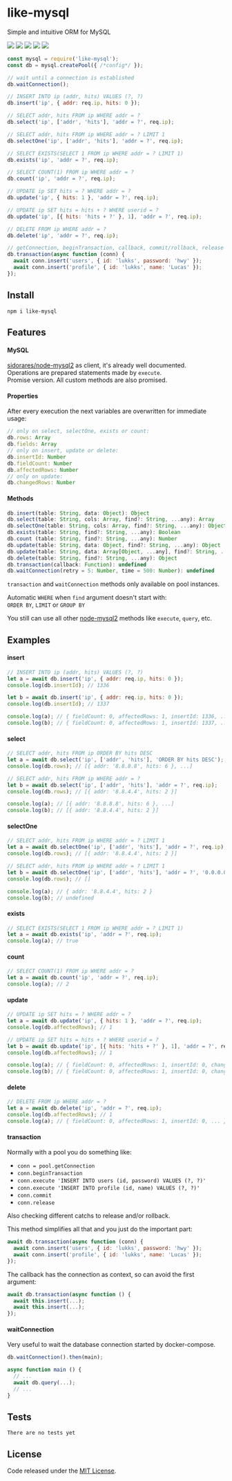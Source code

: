 # like-mysql

Simple and intuitive ORM for MySQL

![](https://img.shields.io/npm/v/like-mysql.svg) [![](https://img.shields.io/maintenance/yes/2019.svg?style=flat-square)](https://github.com/LuKks/like-mysql) ![](https://img.shields.io/github/size/lukks/like-mysql/index.js.svg) ![](https://img.shields.io/npm/dt/like-mysql.svg) ![](https://img.shields.io/github/license/LuKks/like-mysql.svg)

```javascript
const mysql = require('like-mysql');
const db = mysql.createPool({ /*config*/ });

// wait until a connection is established
db.waitConnection();

// INSERT INTO ip (addr, hits) VALUES (?, ?)
db.insert('ip', { addr: req.ip, hits: 0 });

// SELECT addr, hits FROM ip WHERE addr = ?
db.select('ip', ['addr', 'hits'], 'addr = ?', req.ip);

// SELECT addr, hits FROM ip WHERE addr = ? LIMIT 1
db.selectOne('ip', ['addr', 'hits'], 'addr = ?', req.ip);

// SELECT EXISTS(SELECT 1 FROM ip WHERE addr = ? LIMIT 1)
db.exists('ip', 'addr = ?', req.ip);

// SELECT COUNT(1) FROM ip WHERE addr = ?
db.count('ip', 'addr = ?', req.ip);

// UPDATE ip SET hits = ? WHERE addr = ?
db.update('ip', { hits: 1 }, 'addr = ?', req.ip);

// UPDATE ip SET hits = hits + ? WHERE userid = ?
db.update('ip', [{ hits: 'hits + ?' }, 1], 'addr = ?', req.ip);

// DELETE FROM ip WHERE addr = ?
db.delete('ip', 'addr = ?', req.ip);

// getConnection, beginTransaction, callback, commit/rollback, release
db.transaction(async function (conn) {
  await conn.insert('users', { id: 'lukks', password: 'hwy' });
  await conn.insert('profile', { id: 'lukks', name: 'Lucas' });
});
```

## Install
```
npm i like-mysql
```

## Features
#### MySQL
[sidorares/node-mysql2](https://github.com/sidorares/node-mysql2) as client, it's already well documented.\
Operations are prepared statements made by `execute`.\
Promise version. All custom methods are also promised.

#### Properties
After every execution the next variables are overwritten for immediate usage:
```javascript
// only on select, selectOne, exists or count:
db.rows: Array
db.fields: Array
// only on insert, update or delete:
db.insertId: Number
db.fieldCount: Number
db.affectedRows: Number
// only on update:
db.changedRows: Number
```

#### Methods
```javascript
db.insert(table: String, data: Object): Object
db.select(table: String, cols: Array, find?: String, ...any): Array
db.selectOne(table: String, cols: Array, find?: String, ...any): Object | undefined
db.exists(table: String, find?: String, ...any): Boolean
db.count (table: String, find?: String, ...any): Number
db.update(table: String, data: Object, find?: String, ...any): Object
db.update(table: String, data: Array[Object, ...any], find?: String, ...any): Object
db.delete(table: String, find?: String, ...any): Object
db.transaction(callback: Function): undefined
db.waitConnection(retry = 5: Number, time = 500: Number): undefined
```

`transaction` and `waitConnection` methods only available on pool instances.

Automatic `WHERE` when `find` argument doesn't start with:\
`ORDER BY`, `LIMIT` or `GROUP BY`

You still can use all other [node-mysql2](https://github.com/sidorares/node-mysql2) methods like `execute`, `query`, etc.

## Examples
#### insert
```javascript
// INSERT INTO ip (addr, hits) VALUES (?, ?)
let a = await db.insert('ip', { addr: req.ip, hits: 0 });
console.log(db.insertId); // 1336

let b = await db.insert('ip', { addr: req.ip, hits: 0 });
console.log(db.insertId); // 1337

console.log(a); // { fieldCount: 0, affectedRows: 1, insertId: 1336, ... }
console.log(b); // { fieldCount: 0, affectedRows: 1, insertId: 1337, ... }
```

#### select
```javascript
// SELECT addr, hits FROM ip ORDER BY hits DESC
let a = await db.select('ip', ['addr', 'hits'], 'ORDER BY hits DESC');
console.log(db.rows); // [{ addr: '8.8.8.8', hits: 6 }, ...]

// SELECT addr, hits FROM ip WHERE addr = ?
let b = await db.select('ip', ['addr', 'hits'], 'addr = ?', req.ip);
console.log(db.rows); // [{ addr: '8.8.4.4', hits: 2 }]

console.log(a); // [{ addr: '8.8.8.8', hits: 6 }, ...]
console.log(b); // [{ addr: '8.8.4.4', hits: 2 }]
```

#### selectOne
```javascript
// SELECT addr, hits FROM ip WHERE addr = ? LIMIT 1
let a = await db.selectOne('ip', ['addr', 'hits'], 'addr = ?', req.ip);
console.log(db.rows); // [{ addr: '8.8.4.4', hits: 2 }]

// SELECT addr, hits FROM ip WHERE addr = ? LIMIT 1
let b = await db.selectOne('ip', ['addr', 'hits'], 'addr = ?', '0.0.0.0');
console.log(db.rows); // []

console.log(a); // { addr: '8.8.4.4', hits: 2 }
console.log(b); // undefined
```

#### exists
```javascript
// SELECT EXISTS(SELECT 1 FROM ip WHERE addr = ? LIMIT 1)
let a = await db.exists('ip', 'addr = ?', req.ip);
console.log(a); // true
```

#### count
```javascript
// SELECT COUNT(1) FROM ip WHERE addr = ?
let a = await db.count('ip', 'addr = ?', req.ip);
console.log(a); // 2
```

#### update
```javascript
// UPDATE ip SET hits = ? WHERE addr = ?
let a = await db.update('ip', { hits: 1 }, 'addr = ?', req.ip);
console.log(db.affectedRows); // 1

// UPDATE ip SET hits = hits + ? WHERE userid = ?
let b = await db.update('ip', [{ hits: 'hits + ?' }, 1], 'addr = ?', req.ip);
console.log(db.affectedRows); // 1

console.log(a); // { fieldCount: 0, affectedRows: 1, insertId: 0, changedRows: 1, ... }
console.log(b); // { fieldCount: 0, affectedRows: 1, insertId: 0, changedRows: 1, ... }
```

#### delete
```javascript
// DELETE FROM ip WHERE addr = ?
let a = await db.delete('ip', 'addr = ?', req.ip);
console.log(db.affectedRows); // 1
console.log(a); // { fieldCount: 0, affectedRows: 1, insertId: 0, ... }
```

#### transaction
Normally with a pool you do something like:
- `conn = pool.getConnection`
- `conn.beginTransaction`
- `conn.execute 'INSERT INTO users (id, password) VALUES (?, ?)'`
- `conn.execute 'INSERT INTO profile (id, name) VALUES (?, ?)'`
- `conn.commit`
- `conn.release`

Also checking different catchs to release and/or rollback.

This method simplifies all that and you just do the important part:
```javascript
await db.transaction(async function (conn) {
  await conn.insert('users', { id: 'lukks', password: 'hwy' });
  await conn.insert('profile', { id: 'lukks', name: 'Lucas' });
});
```

The callback has the connection as context, so can avoid the first argument:
```javascript
await db.transaction(async function () {
  await this.insert(...);
  await this.insert(...);
});
```

#### waitConnection
Very useful to wait the database connection started by docker-compose.
```javascript
db.waitConnection().then(main);

async function main () {
  // ...
  await db.query(...);
  // ...
}
```

## Tests
```
There are no tests yet
```

## License
Code released under the [MIT License](https://github.com/LuKks/like-mysql/blob/master/LICENSE).
